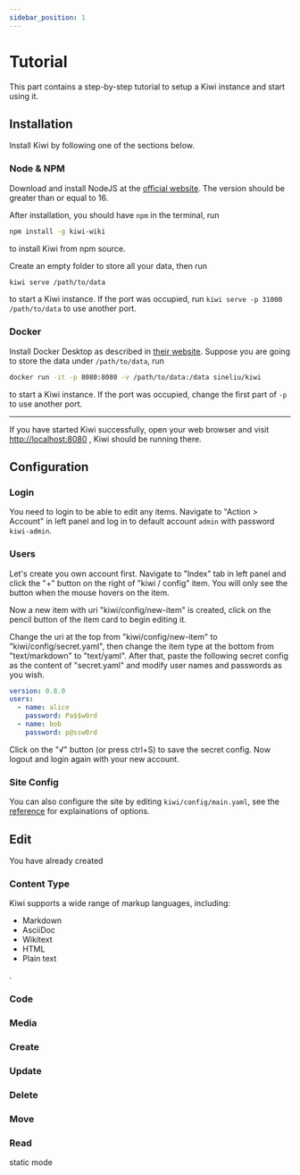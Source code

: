 ```yaml
---
sidebar_position: 1
---
```

# Tutorial

This part contains a step-by-step tutorial to setup a Kiwi instance and start using it.

## Installation

Install Kiwi by following one of the sections below.

### Node & NPM

Download and install NodeJS at the [official website](https://nodejs.org/). The version should be greater than or equal to 16.

After installation, you should have `npm` in the terminal, run

```bash
npm install -g kiwi-wiki
```

to install Kiwi from npm source.

Create an empty folder to store all your data, then run

```bash
kiwi serve /path/to/data
```

to start a Kiwi instance. If the port was occupied, run `kiwi serve -p 31000 /path/to/data` to use another port.

### Docker

Install Docker Desktop as described in [their website](https://www.docker.com/get-started/). Suppose you are going to store the data under `/path/to/data`, run

```bash
docker run -it -p 8080:8080 -v /path/to/data:/data sineliu/kiwi
```

to start a Kiwi instance. If the port was occupied, change the first part of `-p` to use another port.

<!-- ## Download Executable -->

<!-- ## Download Application -->

---

If you have started Kiwi successfully, open your web browser and visit [http://localhost:8080](http://localhost:8080) , Kiwi should be running there.

<!-- ### StackBlitz -->


## Configuration

### Login

You need to login to be able to edit any items. Navigate to "Action > Account" in left panel and log in to default account `admin` with password `kiwi-admin`.

### Users

Let's create you own account first. Navigate to "Index" tab in left panel and click the "+" button on the right of "kiwi / config" item. You will only see the button when the mouse hovers on the item.

Now a new item with uri "kiwi/config/new-item" is created, click on the pencil button of the item card to begin editing it.

Change the uri at the top from "kiwi/config/new-item" to "kiwi/config/secret.yaml", then change the item type at the bottom from "text/markdown" to "text/yaml". After that, paste the following secret config as the content of "secret.yaml" and modify user names and passwords as you wish.

```yaml
version: 0.8.0
users:
  - name: alice
    password: Pa$$w0rd
  - name: bob
    password: p@ssw0rd
```

Click on the "√" button (or press ctrl+S) to save the secret config. Now logout and login again with your new account.

### Site Config

You can also configure the site by editing `kiwi/config/main.yaml`, see the [reference](/docs/reference/config#main-config) for explainations of options.

## Edit

You have already created

### Content Type

Kiwi supports a wide range of markup languages, including:

* Markdown
* AsciiDoc
* Wikitext
* HTML
* Plain text

. 

### Code



### Media

### Create

### Update

### Delete

### Move

### Read

static mode

